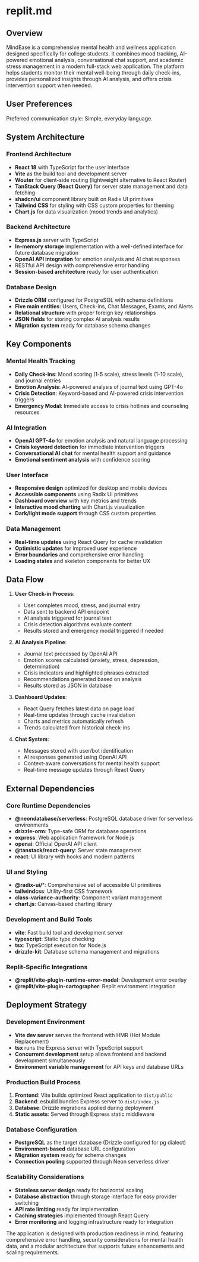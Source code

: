 # replit.md

## Overview

MindEase is a comprehensive mental health and wellness application designed specifically for college students. It combines mood tracking, AI-powered emotional analysis, conversational chat support, and academic stress management in a modern full-stack web application. The platform helps students monitor their mental well-being through daily check-ins, provides personalized insights through AI analysis, and offers crisis intervention support when needed.

## User Preferences

Preferred communication style: Simple, everyday language.

## System Architecture

### Frontend Architecture
- **React 18** with TypeScript for the user interface
- **Vite** as the build tool and development server
- **Wouter** for client-side routing (lightweight alternative to React Router)
- **TanStack Query (React Query)** for server state management and data fetching
- **shadcn/ui** component library built on Radix UI primitives
- **Tailwind CSS** for styling with CSS custom properties for theming
- **Chart.js** for data visualization (mood trends and analytics)

### Backend Architecture
- **Express.js** server with TypeScript
- **In-memory storage** implementation with a well-defined interface for future database migration
- **OpenAI API integration** for emotion analysis and AI chat responses
- RESTful API design with comprehensive error handling
- **Session-based architecture** ready for user authentication

### Database Design
- **Drizzle ORM** configured for PostgreSQL with schema definitions
- **Five main entities**: Users, Check-ins, Chat Messages, Exams, and Alerts
- **Relational structure** with proper foreign key relationships
- **JSON fields** for storing complex AI analysis results
- **Migration system** ready for database schema changes

## Key Components

### Mental Health Tracking
- **Daily Check-ins**: Mood scoring (1-5 scale), stress levels (1-10 scale), and journal entries
- **Emotion Analysis**: AI-powered analysis of journal text using GPT-4o
- **Crisis Detection**: Keyword-based and AI-powered crisis intervention triggers
- **Emergency Modal**: Immediate access to crisis hotlines and counseling resources

### AI Integration
- **OpenAI GPT-4o** for emotion analysis and natural language processing
- **Crisis keyword detection** for immediate intervention triggers
- **Conversational AI chat** for mental health support and guidance
- **Emotional sentiment analysis** with confidence scoring

### User Interface
- **Responsive design** optimized for desktop and mobile devices
- **Accessible components** using Radix UI primitives
- **Dashboard overview** with key metrics and trends
- **Interactive mood charting** with Chart.js visualization
- **Dark/light mode support** through CSS custom properties

### Data Management
- **Real-time updates** using React Query for cache invalidation
- **Optimistic updates** for improved user experience
- **Error boundaries** and comprehensive error handling
- **Loading states** and skeleton components for better UX

## Data Flow

1. **User Check-in Process**:
   - User completes mood, stress, and journal entry
   - Data sent to backend API endpoint
   - AI analysis triggered for journal text
   - Crisis detection algorithms evaluate content
   - Results stored and emergency modal triggered if needed

2. **AI Analysis Pipeline**:
   - Journal text processed by OpenAI API
   - Emotion scores calculated (anxiety, stress, depression, determination)
   - Crisis indicators and highlighted phrases extracted
   - Recommendations generated based on analysis
   - Results stored as JSON in database

3. **Dashboard Updates**:
   - React Query fetches latest data on page load
   - Real-time updates through cache invalidation
   - Charts and metrics automatically refresh
   - Trends calculated from historical check-ins

4. **Chat System**:
   - Messages stored with user/bot identification
   - AI responses generated using OpenAI API
   - Context-aware conversations for mental health support
   - Real-time message updates through React Query

## External Dependencies

### Core Runtime Dependencies
- **@neondatabase/serverless**: PostgreSQL database driver for serverless environments
- **drizzle-orm**: Type-safe ORM for database operations
- **express**: Web application framework for Node.js
- **openai**: Official OpenAI API client
- **@tanstack/react-query**: Server state management
- **react**: UI library with hooks and modern patterns

### UI and Styling
- **@radix-ui/***: Comprehensive set of accessible UI primitives
- **tailwindcss**: Utility-first CSS framework
- **class-variance-authority**: Component variant management
- **chart.js**: Canvas-based charting library

### Development and Build Tools
- **vite**: Fast build tool and development server
- **typescript**: Static type checking
- **tsx**: TypeScript execution for Node.js
- **drizzle-kit**: Database schema management and migrations

### Replit-Specific Integrations
- **@replit/vite-plugin-runtime-error-modal**: Development error overlay
- **@replit/vite-plugin-cartographer**: Replit environment integration

## Deployment Strategy

### Development Environment
- **Vite dev server** serves the frontend with HMR (Hot Module Replacement)
- **tsx** runs the Express server with TypeScript support
- **Concurrent development** setup allows frontend and backend development simultaneously
- **Environment variable management** for API keys and database URLs

### Production Build Process
1. **Frontend**: Vite builds optimized React application to `dist/public`
2. **Backend**: esbuild bundles Express server to `dist/index.js`
3. **Database**: Drizzle migrations applied during deployment
4. **Static assets**: Served through Express static middleware

### Database Configuration
- **PostgreSQL** as the target database (Drizzle configured for pg dialect)
- **Environment-based** database URL configuration
- **Migration system** ready for schema changes
- **Connection pooling** supported through Neon serverless driver

### Scalability Considerations
- **Stateless server design** ready for horizontal scaling
- **Database abstraction** through storage interface for easy provider switching
- **API rate limiting** ready for implementation
- **Caching strategies** implemented through React Query
- **Error monitoring** and logging infrastructure ready for integration

The application is designed with production readiness in mind, featuring comprehensive error handling, security considerations for mental health data, and a modular architecture that supports future enhancements and scaling requirements.